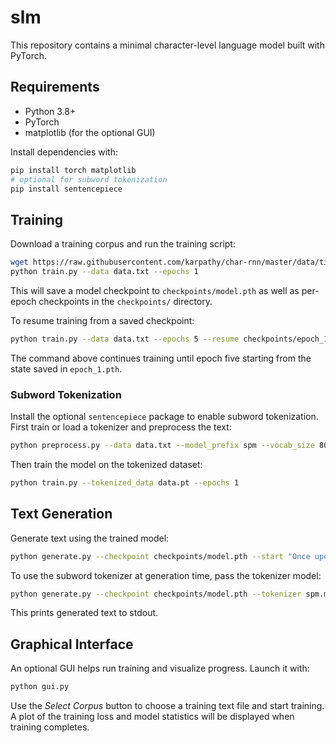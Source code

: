 # slm

This repository contains a minimal character-level language model built with PyTorch.

## Requirements
- Python 3.8+
- PyTorch
- matplotlib (for the optional GUI)

Install dependencies with:

```bash
pip install torch matplotlib
# optional for subword tokenization
pip install sentencepiece
```

## Training
Download a training corpus and run the training script:

```bash
wget https://raw.githubusercontent.com/karpathy/char-rnn/master/data/tinyshakespeare/input.txt -O data.txt
python train.py --data data.txt --epochs 1
```

This will save a model checkpoint to `checkpoints/model.pth` as well as
per-epoch checkpoints in the `checkpoints/` directory.

To resume training from a saved checkpoint:

```bash
python train.py --data data.txt --epochs 5 --resume checkpoints/epoch_1.pth
```

The command above continues training until epoch five starting from the
state saved in `epoch_1.pth`.

### Subword Tokenization
Install the optional `sentencepiece` package to enable subword tokenization.
First train or load a tokenizer and preprocess the text:

```bash
python preprocess.py --data data.txt --model_prefix spm --vocab_size 8000 --output data.pt
```

Then train the model on the tokenized dataset:

```bash
python train.py --tokenized_data data.pt --epochs 1
```

## Text Generation
Generate text using the trained model:

```bash
python generate.py --checkpoint checkpoints/model.pth --start "Once upon a time"
```

To use the subword tokenizer at generation time, pass the tokenizer model:

```bash
python generate.py --checkpoint checkpoints/model.pth --tokenizer spm.model --start "Once upon a time"
```

This prints generated text to stdout.

## Graphical Interface
An optional GUI helps run training and visualize progress. Launch it with:

```bash
python gui.py
```

Use the *Select Corpus* button to choose a training text file and start training. A plot of the training loss and model statistics will be displayed when training completes.
